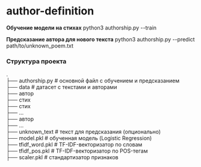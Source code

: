 # author-definition

**Обучение модели на стихах**
python3 authorship.py --train

**Предсказание автора для нового текста**
python3 authorship.py --predict path/to/unknown_poem.txt

### Структура проекта

.  
├── authorship.py                       # основной файл с обучением и предсказанием  
├── data                                # датасет с текстами и авторами  
    ├── автор  
        ├── стих  
        ├── стих  
        ├── ...  
    ├── автор  
    ├── ...  
├── unknown_text                        # текст для предсказания (опционально)  
├── model.pkl                           # обученная модель (Logistic Regression)  
├── tfidf_word.pkl                      # TF-IDF-векторизатор по словам  
├── tfidf_pos.pkl                       # TF-IDF-векторизатор по POS-тегам  
├── scaler.pkl                          # стандартизатор признаков  

